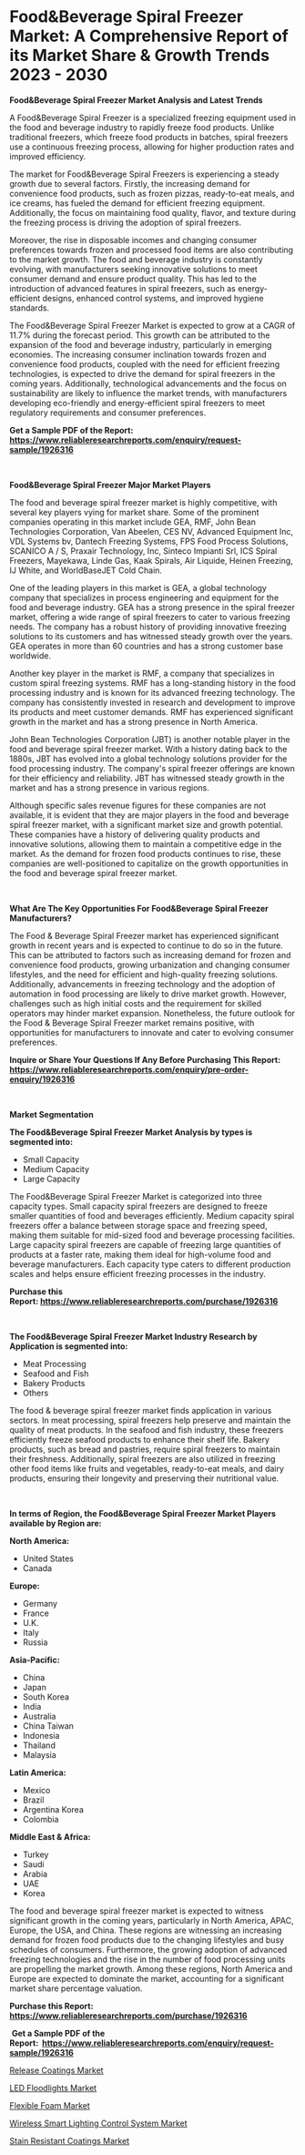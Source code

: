 <p><h1>Food&Beverage Spiral Freezer Market: A Comprehensive Report of its Market Share & Growth Trends 2023 - 2030</h1></p><p><strong>Food&Beverage Spiral Freezer Market Analysis and Latest Trends</strong></p>
<p><p>A Food&Beverage Spiral Freezer is a specialized freezing equipment used in the food and beverage industry to rapidly freeze food products. Unlike traditional freezers, which freeze food products in batches, spiral freezers use a continuous freezing process, allowing for higher production rates and improved efficiency.</p><p>The market for Food&Beverage Spiral Freezers is experiencing a steady growth due to several factors. Firstly, the increasing demand for convenience food products, such as frozen pizzas, ready-to-eat meals, and ice creams, has fueled the demand for efficient freezing equipment. Additionally, the focus on maintaining food quality, flavor, and texture during the freezing process is driving the adoption of spiral freezers. </p><p>Moreover, the rise in disposable incomes and changing consumer preferences towards frozen and processed food items are also contributing to the market growth. The food and beverage industry is constantly evolving, with manufacturers seeking innovative solutions to meet consumer demand and ensure product quality. This has led to the introduction of advanced features in spiral freezers, such as energy-efficient designs, enhanced control systems, and improved hygiene standards.</p><p>The Food&Beverage Spiral Freezer Market is expected to grow at a CAGR of 11.7% during the forecast period. This growth can be attributed to the expansion of the food and beverage industry, particularly in emerging economies. The increasing consumer inclination towards frozen and convenience food products, coupled with the need for efficient freezing technologies, is expected to drive the demand for spiral freezers in the coming years. Additionally, technological advancements and the focus on sustainability are likely to influence the market trends, with manufacturers developing eco-friendly and energy-efficient spiral freezers to meet regulatory requirements and consumer preferences.</p></p>
<p><strong>Get a Sample PDF of the Report:&nbsp; <a href="https://www.reliableresearchreports.com/enquiry/request-sample/1926316">https://www.reliableresearchreports.com/enquiry/request-sample/1926316</a></strong></p>
<p>&nbsp;</p>
<p><strong>Food&Beverage Spiral Freezer Major Market Players</strong></p>
<p><p>The food and beverage spiral freezer market is highly competitive, with several key players vying for market share. Some of the prominent companies operating in this market include GEA, RMF, John Bean Technologies Corporation, Van Abeelen, CES NV, Advanced Equipment Inc, VDL Systems bv, Dantech Freezing Systems, FPS Food Process Solutions, SCANICO A / S, Praxair Technology, Inc, Sinteco Impianti Srl, ICS Spiral Freezers, Mayekawa, Linde Gas, Kaak Spirals, Air Liquide, Heinen Freezing, IJ White, and WorldBaseJET Cold Chain.</p><p>One of the leading players in this market is GEA, a global technology company that specializes in process engineering and equipment for the food and beverage industry. GEA has a strong presence in the spiral freezer market, offering a wide range of spiral freezers to cater to various freezing needs. The company has a robust history of providing innovative freezing solutions to its customers and has witnessed steady growth over the years. GEA operates in more than 60 countries and has a strong customer base worldwide.</p><p>Another key player in the market is RMF, a company that specializes in custom spiral freezing systems. RMF has a long-standing history in the food processing industry and is known for its advanced freezing technology. The company has consistently invested in research and development to improve its products and meet customer demands. RMF has experienced significant growth in the market and has a strong presence in North America.</p><p>John Bean Technologies Corporation (JBT) is another notable player in the food and beverage spiral freezer market. With a history dating back to the 1880s, JBT has evolved into a global technology solutions provider for the food processing industry. The company's spiral freezer offerings are known for their efficiency and reliability. JBT has witnessed steady growth in the market and has a strong presence in various regions.</p><p>Although specific sales revenue figures for these companies are not available, it is evident that they are major players in the food and beverage spiral freezer market, with a significant market size and growth potential. These companies have a history of delivering quality products and innovative solutions, allowing them to maintain a competitive edge in the market. As the demand for frozen food products continues to rise, these companies are well-positioned to capitalize on the growth opportunities in the food and beverage spiral freezer market.</p></p>
<p>&nbsp;</p>
<p><strong>What Are The Key Opportunities For Food&Beverage Spiral Freezer Manufacturers?</strong></p>
<p><p>The Food & Beverage Spiral Freezer market has experienced significant growth in recent years and is expected to continue to do so in the future. This can be attributed to factors such as increasing demand for frozen and convenience food products, growing urbanization and changing consumer lifestyles, and the need for efficient and high-quality freezing solutions. Additionally, advancements in freezing technology and the adoption of automation in food processing are likely to drive market growth. However, challenges such as high initial costs and the requirement for skilled operators may hinder market expansion. Nonetheless, the future outlook for the Food & Beverage Spiral Freezer market remains positive, with opportunities for manufacturers to innovate and cater to evolving consumer preferences.</p></p>
<p><strong>Inquire or Share Your Questions If Any Before Purchasing This Report: <a href="https://www.reliableresearchreports.com/enquiry/pre-order-enquiry/1926316">https://www.reliableresearchreports.com/enquiry/pre-order-enquiry/1926316</a></strong></p>
<p>&nbsp;</p>
<p><strong>Market Segmentation</strong></p>
<p><strong>The Food&Beverage Spiral Freezer Market Analysis by types is segmented into:</strong></p>
<p><ul><li>Small Capacity</li><li>Medium Capacity</li><li>Large Capacity</li></ul></p>
<p><p>The Food&Beverage Spiral Freezer Market is categorized into three capacity types. Small capacity spiral freezers are designed to freeze smaller quantities of food and beverages efficiently. Medium capacity spiral freezers offer a balance between storage space and freezing speed, making them suitable for mid-sized food and beverage processing facilities. Large capacity spiral freezers are capable of freezing large quantities of products at a faster rate, making them ideal for high-volume food and beverage manufacturers. Each capacity type caters to different production scales and helps ensure efficient freezing processes in the industry.</p></p>
<p><strong>Purchase this Report:&nbsp;<a href="https://www.reliableresearchreports.com/purchase/1926316">https://www.reliableresearchreports.com/purchase/1926316</a></strong></p>
<p>&nbsp;</p>
<p><strong>The Food&Beverage Spiral Freezer Market Industry Research by Application is segmented into:</strong></p>
<p><ul><li>Meat Processing</li><li>Seafood and Fish</li><li>Bakery Products</li><li>Others</li></ul></p>
<p><p>The food & beverage spiral freezer market finds application in various sectors. In meat processing, spiral freezers help preserve and maintain the quality of meat products. In the seafood and fish industry, these freezers efficiently freeze seafood products to enhance their shelf life. Bakery products, such as bread and pastries, require spiral freezers to maintain their freshness. Additionally, spiral freezers are also utilized in freezing other food items like fruits and vegetables, ready-to-eat meals, and dairy products, ensuring their longevity and preserving their nutritional value.</p></p>
<p>&nbsp;</p>
<p><strong>In terms of Region, the Food&Beverage Spiral Freezer Market Players available by Region are:</strong></p>
<p>
    <p> <strong> North America: </strong>
        <ul>
            <li>United States</li>
            <li>Canada</li>
        </ul>
        </p> 
    <p> <strong> Europe: </strong>
        <ul>
            <li>Germany</li>
            <li>France</li>
            <li>U.K.</li>
            <li>Italy</li>
            <li>Russia</li>
        </ul>
        </p> 
    <p> <strong> Asia-Pacific: </strong>
        <ul>
            <li>China</li>
            <li>Japan</li>
            <li>South Korea</li>
            <li>India</li>
            <li>Australia</li>
            <li>China Taiwan</li>
            <li>Indonesia</li>
            <li>Thailand</li>
            <li>Malaysia</li>
        </ul>
        </p> 
    <p> <strong> Latin America: </strong>
        <ul>
            <li>Mexico</li>
            <li>Brazil</li>
            <li>Argentina Korea</li>
            <li>Colombia</li>
        </ul>
        </p> 
    <p> <strong> Middle East & Africa: </strong>
        <ul>
            <li>Turkey</li>
            <li>Saudi</li>
            <li>Arabia</li>
            <li>UAE</li>
            <li>Korea</li>
        </ul>
    </p>
    </p>
<p><p>The food and beverage spiral freezer market is expected to witness significant growth in the coming years, particularly in North America, APAC, Europe, the USA, and China. These regions are witnessing an increasing demand for frozen food products due to the changing lifestyles and busy schedules of consumers. Furthermore, the growing adoption of advanced freezing technologies and the rise in the number of food processing units are propelling the market growth. Among these regions, North America and Europe are expected to dominate the market, accounting for a significant market share percentage valuation.</p></p>
<p><strong>Purchase this Report: <a href="https://www.reliableresearchreports.com/purchase/1926316">https://www.reliableresearchreports.com/purchase/1926316</a></strong></p>
<p>&nbsp;<strong>Get a Sample PDF of the Report:&nbsp;&nbsp;<a href="https://www.reliableresearchreports.com/enquiry/request-sample/1926316">https://www.reliableresearchreports.com/enquiry/request-sample/1926316</a></strong></p>
<p><strong></strong></p>
<p><p><a href="https://medium.com/@sachintenrp23/release-coatings-market-trends-forecast-and-competitive-analysis-to-2030-2918dcd68412">Release Coatings Market</a></p><p><a href="https://github.com/prosalinda88/Market-Research-Report-List-1/blob/main/led-floodlights-market.md">LED Floodlights Market</a></p><p><a href="https://medium.com/@sureshrainarp23/flexible-foam-market-size-reveals-the-best-marketing-channels-in-global-industry-0fcfa7365a7b">Flexible Foam Market</a></p><p><a href="https://github.com/amae102299/Market-Research-Report-List-1/blob/main/wireless-smart-lighting-control-system-market.md">Wireless Smart Lighting Control System Market</a></p><p><a href="https://medium.com/@robinsinghrp23/stain-resistant-coatings-market-competitive-analysis-market-trends-and-forecast-to-2030-2a182cbf7ba6">Stain Resistant Coatings Market</a></p></p>
